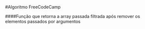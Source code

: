 #Algoritmo FreeCodeCamp

####Função que retorna a array passada filtrada após remover os elementos passados por argumentos